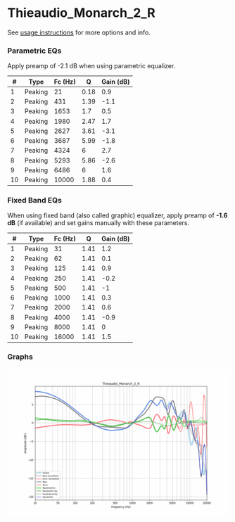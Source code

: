 # Thieaudio_Monarch_2_R
See [usage instructions](https://github.com/jaakkopasanen/AutoEq#usage) for more options and info.

### Parametric EQs
Apply preamp of -2.1 dB when using parametric equalizer.

|   # | Type    |   Fc (Hz) |    Q |   Gain (dB) |
|-----|---------|-----------|------|-------------|
|   1 | Peaking |        21 | 0.18 |         0.9 |
|   2 | Peaking |       431 | 1.39 |        -1.1 |
|   3 | Peaking |      1653 | 1.7  |         0.5 |
|   4 | Peaking |      1980 | 2.47 |         1.7 |
|   5 | Peaking |      2627 | 3.61 |        -3.1 |
|   6 | Peaking |      3687 | 5.99 |        -1.8 |
|   7 | Peaking |      4324 | 6    |         2.7 |
|   8 | Peaking |      5293 | 5.86 |        -2.6 |
|   9 | Peaking |      6486 | 6    |         1.6 |
|  10 | Peaking |     10000 | 1.88 |         0.4 |

### Fixed Band EQs
When using fixed band (also called graphic) equalizer, apply preamp of **-1.6 dB** (if available) and set gains manually with these parameters.

|   # | Type    |   Fc (Hz) |    Q |   Gain (dB) |
|-----|---------|-----------|------|-------------|
|   1 | Peaking |        31 | 1.41 |         1.2 |
|   2 | Peaking |        62 | 1.41 |         0.1 |
|   3 | Peaking |       125 | 1.41 |         0.9 |
|   4 | Peaking |       250 | 1.41 |        -0.2 |
|   5 | Peaking |       500 | 1.41 |        -1   |
|   6 | Peaking |      1000 | 1.41 |         0.3 |
|   7 | Peaking |      2000 | 1.41 |         0.6 |
|   8 | Peaking |      4000 | 1.41 |        -0.9 |
|   9 | Peaking |      8000 | 1.41 |         0   |
|  10 | Peaking |     16000 | 1.41 |         1.5 |

### Graphs
![](./Thieaudio_Monarch_2_R.png)
